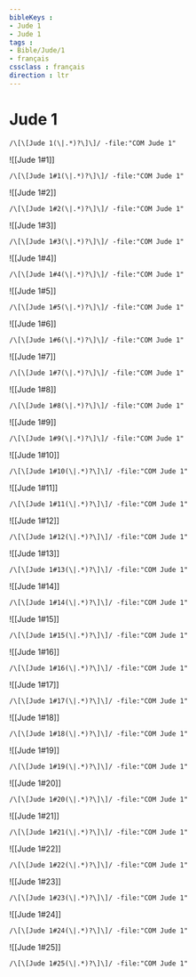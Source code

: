 ```yaml
---
bibleKeys : 
- Jude 1
- Jude 1
tags : 
- Bible/Jude/1
- français
cssclass : français
direction : ltr
---
```


# Jude 1

```query
/\[\[Jude 1(\|.*)?\]\]/ -file:"COM Jude 1"
```



![[Jude 1#1]]

```query
/\[\[Jude 1#1(\|.*)?\]\]/ -file:"COM Jude 1"
```

![[Jude 1#2]]

```query
/\[\[Jude 1#2(\|.*)?\]\]/ -file:"COM Jude 1"
```

![[Jude 1#3]]

```query
/\[\[Jude 1#3(\|.*)?\]\]/ -file:"COM Jude 1"
```

![[Jude 1#4]]

```query
/\[\[Jude 1#4(\|.*)?\]\]/ -file:"COM Jude 1"
```

![[Jude 1#5]]

```query
/\[\[Jude 1#5(\|.*)?\]\]/ -file:"COM Jude 1"
```

![[Jude 1#6]]

```query
/\[\[Jude 1#6(\|.*)?\]\]/ -file:"COM Jude 1"
```

![[Jude 1#7]]

```query
/\[\[Jude 1#7(\|.*)?\]\]/ -file:"COM Jude 1"
```

![[Jude 1#8]]

```query
/\[\[Jude 1#8(\|.*)?\]\]/ -file:"COM Jude 1"
```

![[Jude 1#9]]

```query
/\[\[Jude 1#9(\|.*)?\]\]/ -file:"COM Jude 1"
```

![[Jude 1#10]]

```query
/\[\[Jude 1#10(\|.*)?\]\]/ -file:"COM Jude 1"
```

![[Jude 1#11]]

```query
/\[\[Jude 1#11(\|.*)?\]\]/ -file:"COM Jude 1"
```

![[Jude 1#12]]

```query
/\[\[Jude 1#12(\|.*)?\]\]/ -file:"COM Jude 1"
```

![[Jude 1#13]]

```query
/\[\[Jude 1#13(\|.*)?\]\]/ -file:"COM Jude 1"
```

![[Jude 1#14]]

```query
/\[\[Jude 1#14(\|.*)?\]\]/ -file:"COM Jude 1"
```

![[Jude 1#15]]

```query
/\[\[Jude 1#15(\|.*)?\]\]/ -file:"COM Jude 1"
```

![[Jude 1#16]]

```query
/\[\[Jude 1#16(\|.*)?\]\]/ -file:"COM Jude 1"
```

![[Jude 1#17]]

```query
/\[\[Jude 1#17(\|.*)?\]\]/ -file:"COM Jude 1"
```

![[Jude 1#18]]

```query
/\[\[Jude 1#18(\|.*)?\]\]/ -file:"COM Jude 1"
```

![[Jude 1#19]]

```query
/\[\[Jude 1#19(\|.*)?\]\]/ -file:"COM Jude 1"
```

![[Jude 1#20]]

```query
/\[\[Jude 1#20(\|.*)?\]\]/ -file:"COM Jude 1"
```

![[Jude 1#21]]

```query
/\[\[Jude 1#21(\|.*)?\]\]/ -file:"COM Jude 1"
```

![[Jude 1#22]]

```query
/\[\[Jude 1#22(\|.*)?\]\]/ -file:"COM Jude 1"
```

![[Jude 1#23]]

```query
/\[\[Jude 1#23(\|.*)?\]\]/ -file:"COM Jude 1"
```

![[Jude 1#24]]

```query
/\[\[Jude 1#24(\|.*)?\]\]/ -file:"COM Jude 1"
```

![[Jude 1#25]]

```query
/\[\[Jude 1#25(\|.*)?\]\]/ -file:"COM Jude 1"
```

